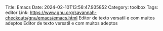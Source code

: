 Title: Emacs
Date: 2024-02-10T13:56:47.935852
Category: toolbox
Tags: editor
Link: https://www.gnu.org/savannah-checkouts/gnu/emacs/emacs.html
Editor de texto versatil e com muitos adeptos
Editor de texto versatil e com muitos adeptos
